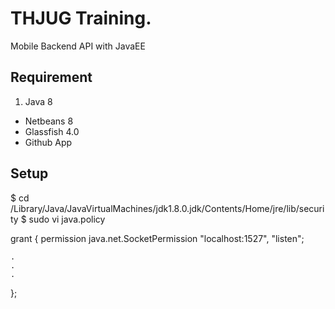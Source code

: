 THJUG Training.
===================
Mobile Backend API with JavaEE

Requirement
-----
 1. Java 8
 -  Netbeans 8
 -  Glassfish 4.0
 -  Github App

Setup
-----
$ cd /Library/Java/JavaVirtualMachines/jdk1.8.0.jdk/Contents/Home/jre/lib/security
$ sudo vi java.policy

grant {
    permission java.net.SocketPermission "localhost:1527", "listen";

	.
	.
	.
};
